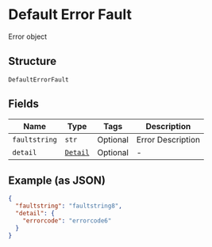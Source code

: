 
# Default Error Fault

Error object

## Structure

`DefaultErrorFault`

## Fields

| Name | Type | Tags | Description |
|  --- | --- | --- | --- |
| `faultstring` | `str` | Optional | Error Description |
| `detail` | [`Detail`](../../doc/models/detail.md) | Optional | - |

## Example (as JSON)

```json
{
  "faultstring": "faultstring8",
  "detail": {
    "errorcode": "errorcode6"
  }
}
```


